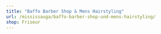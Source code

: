 ```yaml
---
title: "Baffo Barber Shop & Mens Hairstyling"
url: /mississauga/baffo-barber-shop-und-mens-hairstyling/
shop: Friseur
---
```

